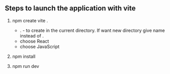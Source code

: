 ## Steps to launch the application with vite
1. npm create vite .
	- . - to create in the current directory. If want new directory give name instead of .
	- choose React
	- choose JavaScript
  
2. npm install
   
3. npm run dev